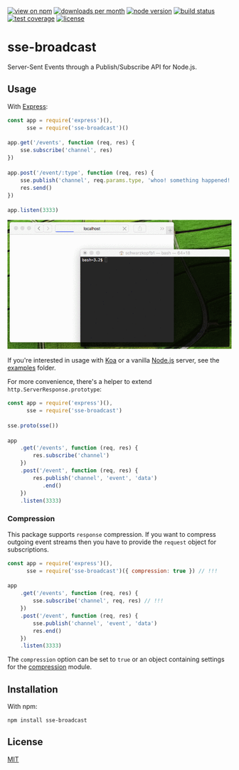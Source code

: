 [![view on npm](http://img.shields.io/npm/v/sse-broadcast.svg?style=flat-square)](https://www.npmjs.com/package/sse-broadcast)
[![downloads per month](http://img.shields.io/npm/dm/sse-broadcast.svg?style=flat-square)](https://www.npmjs.com/package/sse-broadcast)
[![node version](https://img.shields.io/badge/node-%3E=0.8-brightgreen.svg?style=flat-square)](https://nodejs.org/download)
[![build status](https://img.shields.io/travis/schwarzkopfb/sse-broadcast.svg?style=flat-square)](https://travis-ci.org/schwarzkopfb/sse-broadcast)
[![test coverage](https://img.shields.io/coveralls/schwarzkopfb/sse-broadcast.svg?style=flat-square)](https://coveralls.io/github/schwarzkopfb/sse-broadcast)
[![license](https://img.shields.io/npm/l/sse-broadcast.svg?style=flat-square)](https://github.com/schwarzkopfb/sse-broadcast/blob/master/LICENSE)

# sse-broadcast

Server-Sent Events through a Publish/Subscribe API for Node.js.

## Usage

With [Express](http://expressjs.com/):

```js
const app = require('express')(),
      sse = require('sse-broadcast')()

app.get('/events', function (req, res) {
    sse.subscribe('channel', res)
})

app.post('/event/:type', function (req, res) {
    sse.publish('channel', req.params.type, 'whoo! something happened!')
    res.send()
})

app.listen(3333)
```

![demo](/assets/demo.gif)

If you're interested in usage with [Koa](http://koajs.com/) or
a vanilla [Node.js](https://nodejs.org/) server,
see the [examples](/examples) folder.

For more convenience, there's a helper to extend `http.ServerResponse.prototype`:

```js
const app = require('express')(),
      sse = require('sse-broadcast')

sse.proto(sse())

app
    .get('/events', function (req, res) {
        res.subscribe('channel')
    })
    .post('/event', function (req, res) {
        res.publish('channel', 'event', 'data')
           .end()
    })
    .listen(3333)
```

### Compression

This package supports `response` compression.
If you want to compress outgoing event streams then you
have to provide the `request` object for subscriptions.

```js
const app = require('express')(),
      sse = require('sse-broadcast')({ compression: true }) // !!!

app
    .get('/events', function (req, res) {
        sse.subscribe('channel', req, res) // !!!
    })
    .post('/event', function (req, res) {
        sse.publish('channel', 'event', 'data')
        res.end()
    })
    .listen(3333)
```

The `compression` option can be set to `true` or an object containing settings
for the [compression](https://github.com/expressjs/compression#options) module.

## Installation

With npm:

    npm install sse-broadcast

## License

[MIT](/LICENSE)
